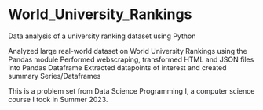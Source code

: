 # World_University_Rankings
Data analysis of a university ranking dataset using Python

Analyzed large real-world dataset on World University Rankings using the Pandas module
Performed webscraping, transformed HTML and JSON files into Pandas Dataframe
Extracted datapoints of interest and created summary Series/Dataframes

This is a problem set from Data Science Programming I, a computer science course I took in Summer 2023.
